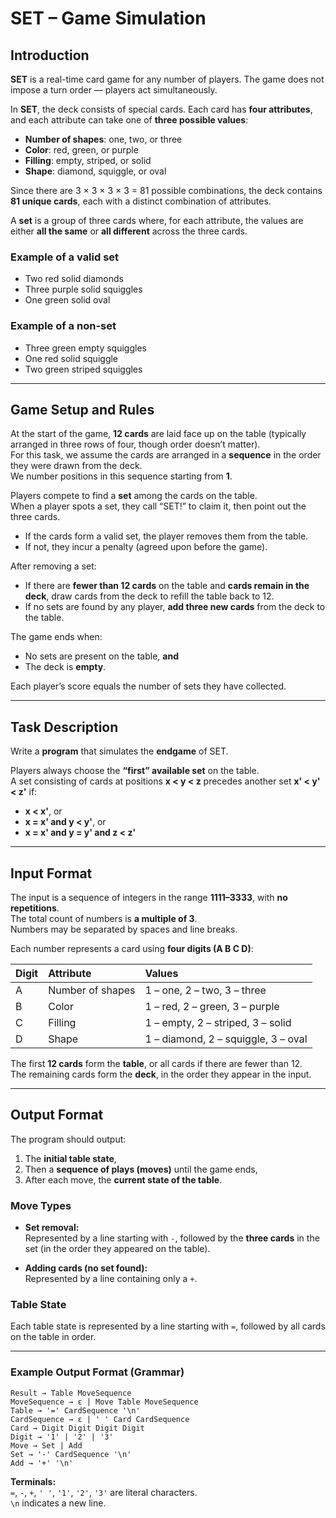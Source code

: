 # SET – Game Simulation

## Introduction

**SET** is a real-time card game for any number of players. The game does not impose a turn order — players act simultaneously.

In **SET**, the deck consists of special cards. Each card has **four attributes**, and each attribute can take one of **three possible values**:

- **Number of shapes**: one, two, or three  
- **Color**: red, green, or purple  
- **Filling**: empty, striped, or solid  
- **Shape**: diamond, squiggle, or oval  

Since there are 3 × 3 × 3 × 3 = 81 possible combinations, the deck contains **81 unique cards**, each with a distinct combination of attributes.

A **set** is a group of three cards where, for each attribute, the values are either **all the same** or **all different** across the three cards.

### Example of a valid set

- Two red solid diamonds  
- Three purple solid squiggles  
- One green solid oval  

### Example of a non-set

- Three green empty squiggles  
- One red solid squiggle  
- Two green striped squiggles  

---

## Game Setup and Rules

At the start of the game, **12 cards** are laid face up on the table (typically arranged in three rows of four, though order doesn’t matter).  
For this task, we assume the cards are arranged in a **sequence** in the order they were drawn from the deck.  
We number positions in this sequence starting from **1**.

Players compete to find a **set** among the cards on the table.  
When a player spots a set, they call “SET!” to claim it, then point out the three cards.  

- If the cards form a valid set, the player removes them from the table.  
- If not, they incur a penalty (agreed upon before the game).  

After removing a set:

- If there are **fewer than 12 cards** on the table and **cards remain in the deck**, draw cards from the deck to refill the table back to 12.  
- If no sets are found by any player, **add three new cards** from the deck to the table.  

The game ends when:
- No sets are present on the table, **and**
- The deck is **empty**.

Each player’s score equals the number of sets they have collected.

---

## Task Description

Write a **program** that simulates the **endgame** of SET.

Players always choose the **“first” available set** on the table.  
A set consisting of cards at positions **x < y < z** precedes another set **x' < y' < z'** if:

- **x < x'**, or  
- **x = x' and y < y'**, or  
- **x = x' and y = y' and z < z'**

---

## Input Format

The input is a sequence of integers in the range **1111–3333**, with **no repetitions**.  
The total count of numbers is **a multiple of 3**.  
Numbers may be separated by spaces and line breaks.

Each number represents a card using **four digits (A B C D)**:

| Digit | Attribute | Values |
|:--|:--|:--|
| A | Number of shapes | 1 – one, 2 – two, 3 – three |
| B | Color | 1 – red, 2 – green, 3 – purple |
| C | Filling | 1 – empty, 2 – striped, 3 – solid |
| D | Shape | 1 – diamond, 2 – squiggle, 3 – oval |

The first **12 cards** form the **table**, or all cards if there are fewer than 12.  
The remaining cards form the **deck**, in the order they appear in the input.

---

## Output Format

The program should output:

1. The **initial table state**,  
2. Then a **sequence of plays (moves)** until the game ends,  
3. After each move, the **current state of the table**.

### Move Types

- **Set removal:**  
  Represented by a line starting with `-`, followed by the **three cards** in the set (in the order they appeared on the table).

- **Adding cards (no set found):**  
  Represented by a line containing only a `+`.

### Table State

Each table state is represented by a line starting with `=`, followed by all cards on the table in order.

---

### Example Output Format (Grammar)

```
Result → Table MoveSequence
MoveSequence → ε | Move Table MoveSequence
Table → '=' CardSequence '\n'
CardSequence → ε | ' ' Card CardSequence
Card → Digit Digit Digit Digit
Digit → '1' | '2' | '3'
Move → Set | Add
Set → '-' CardSequence '\n'
Add → '+' '\n'
```

**Terminals:**  
`=`, `-`, `+`, `' '`, `'1'`, `'2'`, `'3'` are literal characters.  
`\n` indicates a new line.
